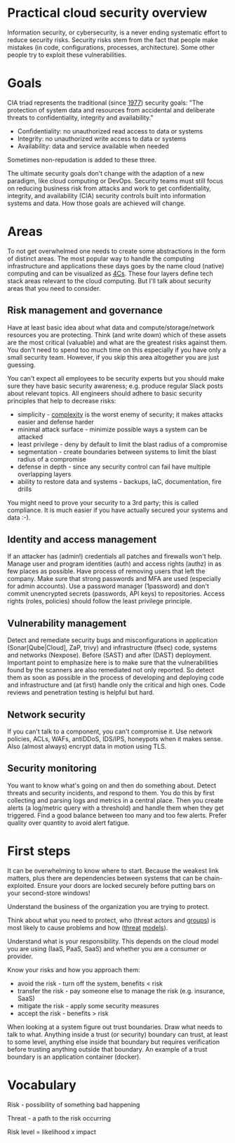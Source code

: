 # Practical cloud security overview

Information security, or cybersecurity, is a never ending systematic effort to reduce security risks. Security risks stem from the fact that people make mistakes (in code, configurations, processes, architecture). Some other people try to exploit these vulnerabilities.

# Goals

CIA triad represents the traditional (since [1977](https://nvlpubs.nist.gov/nistpubs/Legacy/SP/nbsspecialpublication500-19.pdf)) security goals: "The protection of system data and resources from accidental and deliberate threats to confidentiality, integrity and availability."

* Confidentiality: no unauthorized read access to data or systems
* Integrity: no unauthorized write access to data or systems
* Availability: data and service available when needed

Sometimes non-repudation is added to these three.

The ultimate security goals don't change with the adaption of a new paradigm, like cloud computing or DevOps. Security teams must still focus on reducing business risk from attacks and work to get confidentiality, integrity, and availability (CIA) security controls built into information systems and data. How those goals are achieved will change.

# Areas

To not get overwhelmed one needs to create some abstractions in the form of distinct areas. The most popular way to handle the computing infrastructure and applications these days goes by the name cloud (native) computing and can be visualized as [4Cs](https://kubernetes.io/docs/concepts/security/overview/#the-4c-s-of-cloud-native-security). These four layers define tech stack areas relevant to the cloud computing. But I'll talk about security areas that you need to consider.

## Risk management and governance

Have at least basic idea about what data and compute/storage/network resources you are protecting. Think (and write down) which of these assets are the most critical (valuable) and what are the greatest risks against them. You don't need to spend too much time on this especially if you have only a small security team. However, if you skip this area altogether you are just guessing.

You can't expect all employees to be security experts but you should make sure they have basic security awareness; e.g. produce regular Slack posts about relevant topics. All engineers should adhere to basic security principles that help to decrease risks:

* simplicity - [complexity](https://www.schneier.com/blog/archives/2022/08/security-and-cheap-complexity.html) is the worst enemy of security; it makes attacks easier and defense harder
* minimal attack surface - minimize possible ways a system can be attacked
* least privilege - deny by default to limit the blast radius of a compromise
* segmentation - create boundaries between systems to limit the blast radius of a compromise
* defense in depth - since any security control can fail have multiple overlapping layers
* ability to restore data and systems - backups, IaC, documentation, fire drills

You might need to prove your security to a 3rd party; this is called compliance. It is much easier if you have actually secured your systems and data :-).

## Identity and access management

If an attacker has (admin!) credentials all patches and firewalls won't help. Manage user and program identities (auth) and access rights (authz) in as few places as possible. Have process of removing users that left the company. Make sure that strong passwords and MFA are used (especially for admin accounts). Use a password manager (1password) and don't commit unencrypted secrets (passwords, API keys) to repositories. Access rights (roles, policies) should follow the least privilege principle.

## Vulnerability management

Detect and remediate security bugs and misconfigurations in application (Sonar[Qube|Cloud], ZaP, trivy) and infrastructure (tfsec) code, systems and networks (Nexpose). Before (SAST) and after (DAST) deployment. Important point to emphasize here is to make sure that the vulnerabilities found by the scanners are also remediated not only reported. So detect them as soon as possible in the process of developing and deploying code and infrastructure and (at first) handle only the critical and high ones. Code reviews and penetration testing is helpful but hard.

## Network security

If you can't talk to a component, you can't compromise it. Use network policies, ACLs, WAFs, antiDDoS, IDS/IPS, honeypots when it makes sense. Also (almost always) encrypt data in motion using TLS.

## Security monitoring

You want to know what's going on and then do something about. Detect threats and security incidents, and respond to them. You do this by first collecting and parsing logs and metrics in a central place. Then you create alerts (a log/metric query with a threshold) and handle them when they get triggered. Find a good balance between too many and too few alerts. Prefer quality over quantity to avoid alert fatigue.

# First steps

It can be overwhelming to know where to start. Because the weakest link matters, plus there are dependencies between systems that can be chain-exploited. Ensure your doors are locked securely before putting bars on your second-store windows!

Understand the business of the organization you are trying to protect.

Think about what you need to protect, who (threat actors and [groups](https://attack.mitre.org/groups)) is most likely to cause problems and how ([threat](https://attack.mitre.org) [models](https://microsoft.github.io/Threat-Matrix-for-Kubernetes)).

Understand what is your responsibility. This depends on the cloud model you are using (IaaS, PaaS, SaaS) and whether you are a consumer or provider.

Know your risks and how you approach them:

* avoid the risk - turn off the system, benefits < risk
* transfer the risk - pay someone else to manage the risk (e.g. insurance, SaaS)
* mitigate the risk - apply some security measures
* accept the risk - benefits > risk

When looking at a system figure out trust boundaries. Draw what needs to talk to what. Anything inside a trust (or security) boundary can trust, at least to some level, anything else inside that boundary but requires verification before trusting anything outside that boundary. An example of a trust boundary is an application container (docker).

# Vocabulary 

Risk - possibility of something bad happening

Threat - a path to the risk occurring

Risk level = likelihood x impact
